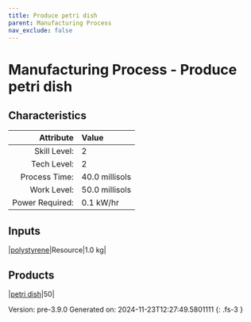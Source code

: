 ```yaml
---
title: Produce petri dish
parent: Manufacturing Process
nav_exclude: false
---
```

# Manufacturing Process - Produce petri dish


## Characteristics

| Attribute      | Value |
|--------:|:------|
|Skill Level:|2|
|Tech Level:|2|
|Process Time:|40.0 millisols|
|Work Level:|50.0 millisols|
|Power Required:|0.1 kW/hr|

## Inputs

|[polystyrene](../resource/polystyrene.html)|Resource|1.0 kg|

## Products

|[petri dish](../part/petri-dish.html)|50|


Version: pre-3.9.0 Generated on: 2024-11-23T12:27:49.5801111
{: .fs-3 }

